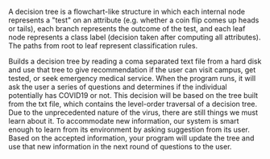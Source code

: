 A decision tree is a flowchart-like structure in which each internal node represents a "test" on an attribute (e.g.
whether a coin flip comes up heads or tails), each branch represents the outcome of the test, and each leaf node
represents a class label (decision taken after computing all attributes). The paths from root to leaf represent
classification rules.

Builds a decision tree by reading a coma separated text file from a hard disk and use that
tree to give recommendation if the user can visit campus, get tested, or seek emergency medical service. When
the program runs, it will ask the user a series of questions and determines if the individual potentially has COVID19 or not. 
This decision will be based on the tree built from the txt file, which contains the level-order traversal
of a decision tree. Due to the unprecedented nature of the virus, there are still things we must learn about it. To
accommodate new information, our system is smart enough to learn from its environment by asking suggestion
from its user. Based on the accepted information, your program will update the tree and use that new information
in the next round of questions to the user. 
